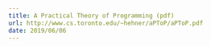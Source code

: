 ```yaml
---
title: A Practical Theory of Programming (pdf)
url: http://www.cs.toronto.edu/~hehner/aPToP/aPToP.pdf
date: 2019/06/06
---
```


